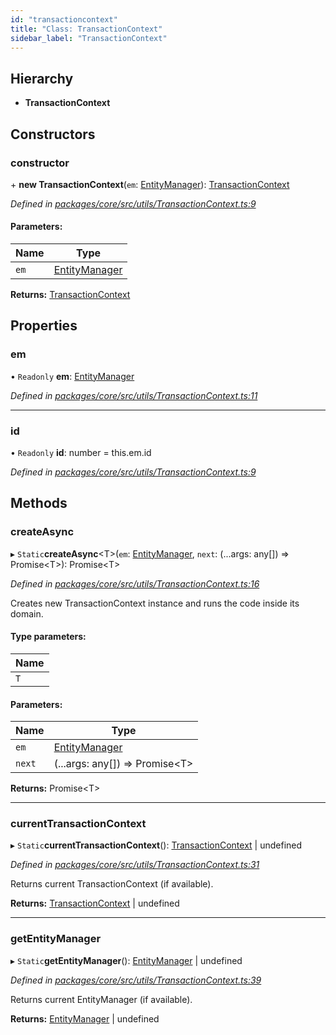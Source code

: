 ```yaml
---
id: "transactioncontext"
title: "Class: TransactionContext"
sidebar_label: "TransactionContext"
---
```


## Hierarchy

* **TransactionContext**

## Constructors

### constructor

\+ **new TransactionContext**(`em`: [EntityManager](entitymanager.md)): [TransactionContext](transactioncontext.md)

*Defined in [packages/core/src/utils/TransactionContext.ts:9](https://github.com/mikro-orm/mikro-orm/blob/18b580bb42/packages/core/src/utils/TransactionContext.ts#L9)*

#### Parameters:

Name | Type |
------ | ------ |
`em` | [EntityManager](entitymanager.md) |

**Returns:** [TransactionContext](transactioncontext.md)

## Properties

### em

• `Readonly` **em**: [EntityManager](entitymanager.md)

*Defined in [packages/core/src/utils/TransactionContext.ts:11](https://github.com/mikro-orm/mikro-orm/blob/18b580bb42/packages/core/src/utils/TransactionContext.ts#L11)*

___

### id

• `Readonly` **id**: number = this.em.id

*Defined in [packages/core/src/utils/TransactionContext.ts:9](https://github.com/mikro-orm/mikro-orm/blob/18b580bb42/packages/core/src/utils/TransactionContext.ts#L9)*

## Methods

### createAsync

▸ `Static`**createAsync**&#60;T>(`em`: [EntityManager](entitymanager.md), `next`: (...args: any[]) => Promise&#60;T>): Promise&#60;T>

*Defined in [packages/core/src/utils/TransactionContext.ts:16](https://github.com/mikro-orm/mikro-orm/blob/18b580bb42/packages/core/src/utils/TransactionContext.ts#L16)*

Creates new TransactionContext instance and runs the code inside its domain.

#### Type parameters:

Name |
------ |
`T` |

#### Parameters:

Name | Type |
------ | ------ |
`em` | [EntityManager](entitymanager.md) |
`next` | (...args: any[]) => Promise&#60;T> |

**Returns:** Promise&#60;T>

___

### currentTransactionContext

▸ `Static`**currentTransactionContext**(): [TransactionContext](transactioncontext.md) \| undefined

*Defined in [packages/core/src/utils/TransactionContext.ts:31](https://github.com/mikro-orm/mikro-orm/blob/18b580bb42/packages/core/src/utils/TransactionContext.ts#L31)*

Returns current TransactionContext (if available).

**Returns:** [TransactionContext](transactioncontext.md) \| undefined

___

### getEntityManager

▸ `Static`**getEntityManager**(): [EntityManager](entitymanager.md) \| undefined

*Defined in [packages/core/src/utils/TransactionContext.ts:39](https://github.com/mikro-orm/mikro-orm/blob/18b580bb42/packages/core/src/utils/TransactionContext.ts#L39)*

Returns current EntityManager (if available).

**Returns:** [EntityManager](entitymanager.md) \| undefined
